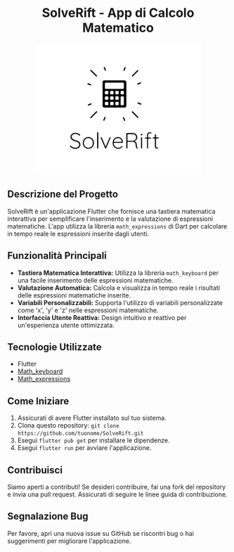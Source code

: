 <div align="center">

# SolveRift - App di Calcolo Matematico

![SolveRift_Logo](img/logo.png)

</div>

## Descrizione del Progetto

SolveRift è un'applicazione Flutter che fornisce una tastiera matematica interattiva per semplificare l'inserimento e la valutazione di espressioni matematiche. L'app utilizza la libreria `math_expressions` di Dart per calcolare in tempo reale le espressioni inserite dagli utenti.

## Funzionalità Principali

- **Tastiera Matematica Interattiva:** Utilizza la libreria `math_keyboard` per una facile inserimento delle espressioni matematiche.
- **Valutazione Automatica:** Calcola e visualizza in tempo reale i risultati delle espressioni matematiche inserite.
- **Variabili Personalizzabili:** Supporta l'utilizzo di variabili personalizzate come 'x', 'y' e 'z' nelle espressioni matematiche.
- **Interfaccia Utente Reattiva:** Design intuitivo e reattivo per un'esperienza utente ottimizzata.

## Tecnologie Utilizzate

- Flutter
- [Math_keyboard](https://pub.dev/packages/math_keyboard)
- [Math_expressions](https://pub.dev/packages/math_expressions)

## Come Iniziare

1. Assicurati di avere Flutter installato sul tuo sistema.
2. Clona questo repository: `git clone https://github.com/tuonome/SolveRift.git`
3. Esegui `flutter pub get` per installare le dipendenze.
4. Esegui `flutter run` per avviare l'applicazione.

## Contribuisci

Siamo aperti a contributi! Se desideri contribuire, fai una fork del repository e invia una pull request. Assicurati di seguire le linee guida di contribuzione.

## Segnalazione Bug

Per favore, apri una nuova issue su GitHub se riscontri bug o hai suggerimenti per migliorare l'applicazione.
